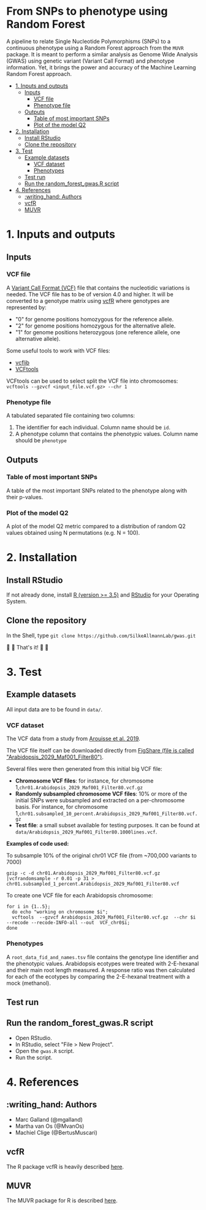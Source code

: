 # From SNPs to phenotype using Random Forest 

A pipeline to relate Single Nucleotide Polymorphisms (SNPs) to a continuous phenotype using a Random Forest approach from the `MUVR` package. It is meant to perform a similar analysis as Genome Wide Analysis (GWAS) using genetic variant (Variant Call Format) and phenotype information. Yet, it brings the power and accuracy of the Machine Learning Random Forest approach. 

 
<!-- MarkdownTOC autolink="true" levels="1,2,3" -->

- [1. Inputs and outputs](#1-inputs-and-outputs)
	- [Inputs](#inputs)
		- [VCF file](#vcf-file)
		- [Phenotype file](#phenotype-file)
	- [Outputs](#outputs)
		- [Table of most important SNPs](#table-of-most-important-snps)
		- [Plot of the model Q2](#plot-of-the-model-q2)
- [2. Installation](#2-installation)
	- [Install RStudio](#install-rstudio)
	- [Clone the repository](#clone-the-repository)
- [3. Test](#3-test)
	- [Example datasets](#example-datasets)
		- [VCF dataset](#vcf-dataset)
		- [Phenotypes](#phenotypes)
	- [Test run](#test-run)
	- [Run the random_forest_gwas.R script](#run-the-random_forest_gwasr-script)
- [4. References](#4-references)
	- [:writing\_hand: Authors](#writing_hand-authors)
	- [vcfR](#vcfr)
	- [MUVR](#muvr)

<!-- /MarkdownTOC -->

# 1. Inputs and outputs

## Inputs

### VCF file 
A [Variant Call Format (VCF)](https://en.wikipedia.org/wiki/Variant_Call_Format) file that contains the nucleotidic variations is needed. The VCF file has to be of version 4.0 and higher. It will be converted to a genotype matrix using [vcfR](https://knausb.github.io/vcfR_documentation/index.html) where genotypes are represented by:
- "0" for genome positions homozygous for the reference allele.
- "2" for genome positions homozygous for the alternative allele.
- "1" for genome positions heterozygous (one reference allele, one alternative allele).

Some useful tools to work with VCF files:
- [vcflib](https://github.com/vcflib/vcflib)
- [VCFtools](https://vcftools.github.io/man_latest.html)

VCFtools can be used to select split the VCF file into chromosomes: `vcftools --gzvcf <input_file.vcf.gz> --chr 1`


### Phenotype file
A tabulated separated file containing two columns:
1. The identifier for each individual. Column name should be `id`.
2. A phenotype column that contains the phenotypic values. Column name should be `phenotype` 


## Outputs

### Table of most important SNPs
A table of the most important SNPs related to the phenotype along with their p-values.

### Plot of the model Q2
A plot of the model Q2 metric compared to a distribution of random Q2 values obtained using N permutations (e.g. N = 100).


# 2. Installation 

## Install RStudio
If not already done, install [R (version >= 3.5)](https://www.r-project.org/) and [RStudio](https://rstudio.com/) for your Operating System. 

## Clone the repository
In the Shell, type `git clone https://github.com/SilkeAllmannLab/gwas.git`

:tada: :confetti_ball:  That's it! :tada: :confetti_ball:

# 3. Test

## Example datasets

All input data are to be found in `data/`.

### VCF dataset
The VCF data from a study from [Arouisse et al. 2019](https://onlinelibrary.wiley.com/doi/full/10.1111/tpj.14659).

The VCF file itself can be downloaded directly from [FigShare (file is called "Arabidopsis_2029_Maf001_Filter80")](https://figshare.com/projects/Imputation_of_3_million_SNPs_in_the_Arabidopsis_regional_mapping_population/72887).

Several files were then generated from this initial big VCF file:
- __Chromosome VCF files__: for instance, for chromosome 1,`chr01.Arabidopsis_2029_Maf001_Filter80.vcf.gz`
- __Randomly subsampled chromosome VCF files__: 10% or more of the initial SNPs were subsampled and extracted on a per-chromosome basis. For instance, for chromosome 1,`chr01.subsampled_10_percent.Arabidopsis_2029_Maf001_Filter80.vcf.gz`
- __Test file__: a small subset available for testing purposes. It can be found at `data/Arabidopsis_2029_Maf001_Filter80.1000lines.vcf`.



__Examples of code used:__    

To subsample 10% of the original chr01 VCF file (from \~700,000 variants to 7000)  
```
gzip -c -d chr01.Arabidopsis_2029_Maf001_Filter80.vcf.gz |vcfrandomsample -r 0.01 -p 31 > chr01.subsampled_1_percent.Arabidopsis_2029_Maf001_Filter80.vcf
```

To create one VCF file for each Arabidopsis chromosome:  
```
for i in {1..5}; 
  do echo "working on chromosome $i";
  vcftools  --gzvcf Arabidopsis_2029_Maf001_Filter80.vcf.gz  --chr $i  --recode --recode-INFO-all --out  VCF_chr0$i; 
done
```

### Phenotypes
A `root_data_fid_and_names.tsv` file contains the genotype line identifier and the phenotypic values. Arabidopsis ecotypes were treated with 2-E-hexanal and their main root length measured. A response ratio was then calculated for each of the ecotypes by comparing the 2-E-hexanal treatment with a mock (methanol).


## Test run

## Run the random_forest_gwas.R script
- Open RStudio.
- In RStudio, select "File > New Project". 
- Open the `gwas.R` script. 
- Run the script.  


# 4. References 

## :writing\_hand: Authors

* Marc Galland (@mgalland)
* Martha van Os (@MvanOs)
* Machiel Clige (@BertusMuscari)

## vcfR
The R package vcfR is heavily described [here](https://knausb.github.io/vcfR_documentation/index.html).

## MUVR
The MUVR package for R is described [here](https://gitlab.com/CarlBrunius/MUVR).



